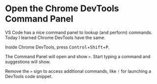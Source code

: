 # Open the Chrome DevTools Command Panel

VS Code has a nice command panel to lookup (and perform) commands.
Today I learned Chrome DevTools have the same.

Inside Chrome DevTools, press <kbd>Control</kbd>+<kbd>Shift</kbd>+<kbd>P</kbd>.

The Command Panel will open and show `>`.
Start typing a command and suggestions will show.

Remove the `>` sign to access additional commands, like `!` for launching a DevTools code snippet.
